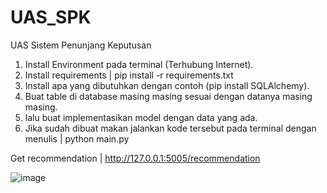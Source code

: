 # UAS_SPK
UAS Sistem Penunjang Keputusan

1. Install Environment pada terminal (Terhubung Internet).
2. Install requirements | pip install -r requirements.txt
3. Install apa yang dibutuhkan dengan contoh (pip install SQLAlchemy).
4. Buat table di database masing masing sesuai dengan datanya masing masing.
5. lalu buat implementasikan model dengan data yang ada.
6. Jika sudah dibuat makan jalankan kode tersebut pada terminal dengan menulis | python main.py

Get recommendation | http://127.0.0.1:5005/recommendation

![image](https://github.com/MyDito/UAS_SPK/assets/112084539/d087ec11-73ca-4862-9e37-3e5b8a16dec3)

